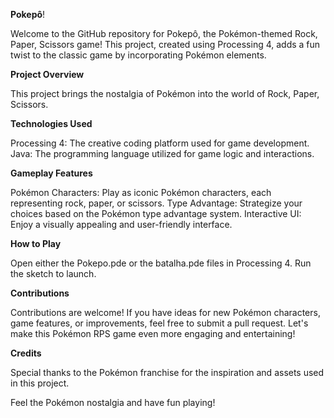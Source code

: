 **Pokepô**!

Welcome to the GitHub repository for Pokepô, the Pokémon-themed Rock, Paper, Scissors game! This project, created using Processing 4, adds a fun twist to the classic game by incorporating Pokémon elements.


**Project Overview**

This project brings the nostalgia of Pokémon into the world of Rock, Paper, Scissors.


**Technologies Used**

Processing 4: The creative coding platform used for game development.
Java: The programming language utilized for game logic and interactions.


**Gameplay Features**

Pokémon Characters: Play as iconic Pokémon characters, each representing rock, paper, or scissors.
Type Advantage: Strategize your choices based on the Pokémon type advantage system.
Interactive UI: Enjoy a visually appealing and user-friendly interface.


**How to Play**

Open either the Pokepo.pde or the batalha.pde files in Processing 4.
Run the sketch to launch.


**Contributions**

Contributions are welcome! If you have ideas for new Pokémon characters, game features, or improvements, feel free to submit a pull request. Let's make this Pokémon RPS game even more engaging and entertaining!


**Credits**

Special thanks to the Pokémon franchise for the inspiration and assets used in this project.


Feel the Pokémon nostalgia and have fun playing!
